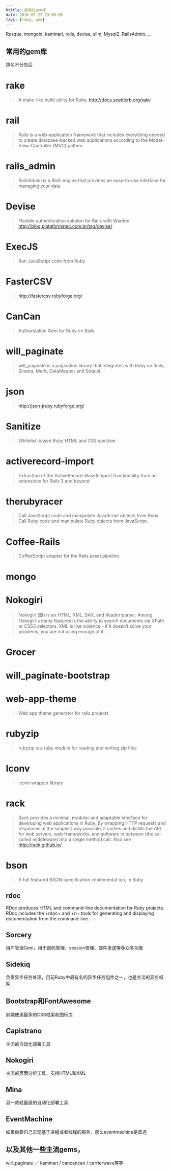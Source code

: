 ```yaml
---
htitle: 常用的gem库
date: 2016-05-22 23:00:00
tags: [ruby, gem]
---
```


Resque, mongoid, kaminari, rails, devise, slim, Mysql2, RailsAdmin,....
<!--more-->

## 常用的gem库
排名不分先后

# rake
> A make-like build utility for Ruby. http://docs.seattlerb.org/rake

# rail
> Rails is a web-application framework that includes everything needed to create database-backed web applications according to the Model-View-Controller (MVC) pattern.

# rails_admin
> RailsAdmin is a Rails engine that provides an easy-to-use interface for managing your data

# Devise
> Flexible authentication solution for Rails with Warden. http://blog.plataformatec.com.br/tag/devise/

# ExecJS
> Run JavaScript code from Ruby

# FasterCSV
> http://fastercsv.rubyforge.org/

# CanCan
> Authorization Gem for Ruby on Rails.

# will_paginate
> will_paginate is a pagination library that integrates with Ruby on Rails, Sinatra, Merb, DataMapper and Sequel.

# json
> http://json-jruby.rubyforge.org/

# Sanitize
> Whitelist-based Ruby HTML and CSS sanitizer.

# activerecord-import
> Extraction of the ActiveRecord::Base#import functionality from ar-extensions for Rails 3 and beyond

# therubyracer
> Call JavaScript code and manipulate JavaScript objects from Ruby. Call Ruby code and manipulate Ruby objects from JavaScript.

# Coffee-Rails
> CoffeeScript adapter for the Rails asset pipeline.

# mongo

# Nokogiri
> Nokogiri (鋸) is an HTML, XML, SAX, and Reader parser. Among Nokogiri's many features is the ability to search documents via XPath or CSS3 selectors. XML is like violence - if it doesn’t solve your problems, you are not using enough of it.

# Grocer

# will_paginate-bootstrap

# web-app-theme
> Web app theme generator for rails projects

# rubyzip
> rubyzip is a ruby module for reading and writing zip files

# Iconv
> iconv wrapper library

# rack
> Rack provides a minimal, modular and adaptable interface for developing web applications in Ruby. By wrapping HTTP requests and responses in the simplest way possible, it unifies and distills the API for web servers, web frameworks, and software in between (the so-called middleware) into a single method call. Also see http://rack.github.io/.

# bson
> A full featured BSON specification implementat  ion, in Ruby

## rdoc
RDoc produces HTML and command-line documentation for Ruby projects. RDoc includes the +rdoc+ and +ri+ tools for generating and displaying documentation from the command-line.

## Sorcery
 用户管理Gem，用于密码管理、session管理、邮件发送等等众多功能
## Sidekiq
 负责异步任务处理，目前Ruby中最有名的异步任务组件之一，也是主流的异步框架
##  Bootstrap和FontAwesome
 前端使用最多的CSS框架和图标库
## Capistrano
主流的自动化部署工具
## Nokogiri
主流的页面分析工具，支持HTML和XML
## Mina
另一款轻量级的自动化部署工具
## EventMachine
如果你要自己实现基于进程或者线程的服务，那么eventmachine是首选
## 以及其他一些主流gems，
will_paginate ／ kaminari / cancancan / carrierwave等等
